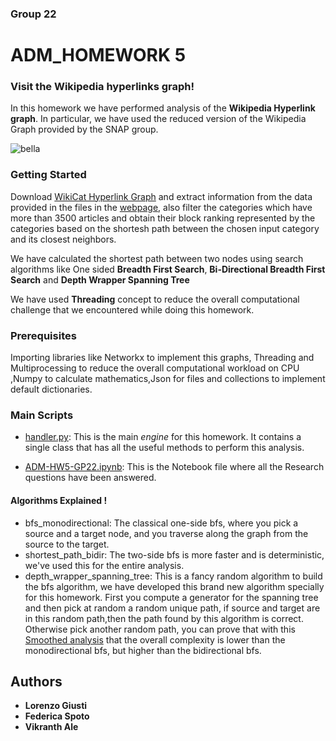 ### Group 22
# ADM_HOMEWORK 5

### Visit the Wikipedia hyperlinks graph!

In this homework we have performed analysis of the **Wikipedia Hyperlink graph**. In particular, we have used the reduced version of the Wikipedia Graph provided by the SNAP group.

![bella](https://pbs.twimg.com/media/CNCowF1WEAAV1aZ.jpg)


### Getting Started

Download [WikiCat Hyperlink Graph](https://snap.stanford.edu/data/wiki-topcats.html) and extract information from the data provided in the files in the [webpage](https://snap.stanford.edu/data/wiki-topcats.html), also filter the categories which have more than 3500 articles and obtain their block ranking represented by the categories based on the shortesh path between the chosen input category and its closest neighbors.

We have calculated the shortest path between two nodes using search algorithms like One sided **Breadth First Search**, **Bi-Directional Breadth First Search** and **Depth Wrapper Spanning Tree**

We have used **Threading** concept to reduce the overall computational challenge that we encountered while doing this homework.

### Prerequisites

Importing libraries like Networkx to implement this graphs, Threading and Multiprocessing to reduce the overall computational workload on CPU ,Numpy to calculate mathematics,Json for files and collections to implement default dictionaries.


### Main Scripts

* [handler.py](https://github.com/lrnzgiusti/ADM-GP22-HW5/blob/master/handler.py): This is the main *engine* for this homework. It contains a single class that has all the useful methods to perform this analysis.

* [ADM-HW5-GP22.ipynb](https://github.com/lrnzgiusti/ADM-GP22-HW5/blob/master/ADM-HW5-GP22.ipynb): This is the Notebook file where all the Research questions have been answered.

#### Algorithms Explained !

* bfs_monodirectional: The classical one-side bfs, where you pick a source and a target node, and you traverse along the graph from the source to the target.
* shortest_path_bidir: The two-side bfs is more faster and is deterministic, we've used this for the entire analysis.
* depth_wrapper_spanning_tree: This is a fancy random algorithm to build the bfs algorithm, we have developed this brand new algorithm specially for this homework. First you compute a generator for the spanning tree and then pick at random a random unique path, if source and target are in this random path,then the path found by this algorithm is correct. Otherwise pick another random path, you can prove that with this [Smoothed analysis](https://arxiv.org/pdf/cs/0111050.pdf) that the overall complexity is lower than the monodirectional bfs, but higher than the bidirectional bfs.


## Authors

*  **Lorenzo Giusti** 
*  **Federica Spoto**
*  **Vikranth Ale**

